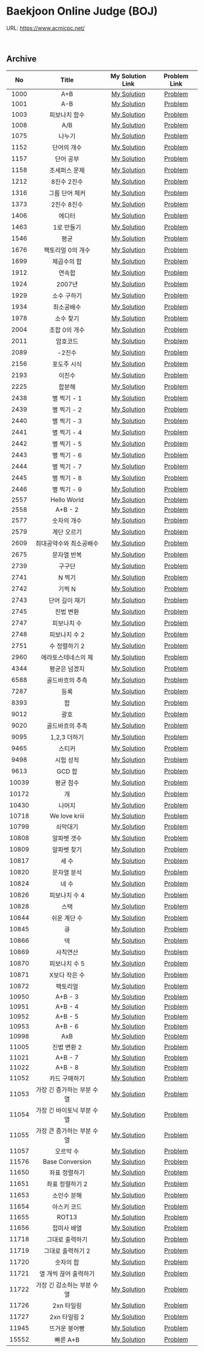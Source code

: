 # Baekjoon Online Judge (BOJ)

URL: <https://www.acmicpc.net/>

<br>

## Archive

|   No  |            Title           |                                              My Solution Link                                              |                   Problem Link                  |
|:-----:|:--------------------------:|:----------------------------------------------------------------------------------------------------------:|:-----------------------------------------------:|
|  1000 |             A+B            |  [My Solution](https://github.com/DevBruce/Algorithm_Problem_Solving/blob/master/Baekjoon/baekjoon-1000.md) |  [Problem](https://www.acmicpc.net/problem/1000) |
|  1001 |             A-B            |  [My Solution](https://github.com/DevBruce/Algorithm_Problem_Solving/blob/master/Baekjoon/baekjoon-1001.md) |  [Problem](https://www.acmicpc.net/problem/1001) |
|  1003 |        피보나치 함수          |  [My Solution](https://github.com/DevBruce/Algorithm_Problem_Solving/blob/master/Baekjoon/baekjoon-1003.md) |  [Problem](https://www.acmicpc.net/problem/1003) |
|  1008 |             A/B            |  [My Solution](https://github.com/DevBruce/Algorithm_Problem_Solving/blob/master/Baekjoon/baekjoon-1008.md) |  [Problem](https://www.acmicpc.net/problem/1008) |
|  1075 |           나누기           |  [My Solution](https://github.com/DevBruce/Algorithm_Problem_Solving/blob/master/Baekjoon/baekjoon-1075.md) |  [Problem](https://www.acmicpc.net/problem/1075) |
|  1152 |         단어의 개수        |  [My Solution](https://github.com/DevBruce/Algorithm_Problem_Solving/blob/master/Baekjoon/baekjoon-1152.md) |  [Problem](https://www.acmicpc.net/problem/1152) |
|  1157 |          단어 공부         |  [My Solution](https://github.com/DevBruce/Algorithm_Problem_Solving/blob/master/Baekjoon/baekjoon-1157.md) |  [Problem](https://www.acmicpc.net/problem/1157) |
|  1158 |        조세퍼스 문제       |  [My Solution](https://github.com/DevBruce/Algorithm_Problem_Solving/blob/master/Baekjoon/baekjoon-1158.md) |  [Problem](https://www.acmicpc.net/problem/1158) |
|  1212 |         8진수 2진수        |  [My Solution](https://github.com/DevBruce/Algorithm_Problem_Solving/blob/master/Baekjoon/baekjoon-1212.md) |  [Problem](https://www.acmicpc.net/problem/1212) |
|  1316 |       그룹 단어 체커       |  [My Solution](https://github.com/DevBruce/Algorithm_Problem_Solving/blob/master/Baekjoon/baekjoon-1316.md) |  [Problem](https://www.acmicpc.net/problem/1316) |
|  1373 |         2진수 8진수        |  [My Solution](https://github.com/DevBruce/Algorithm_Problem_Solving/blob/master/Baekjoon/baekjoon-1373.md) |  [Problem](https://www.acmicpc.net/problem/1373) |
|  1406 |           에디터           |  [My Solution](https://github.com/DevBruce/Algorithm_Problem_Solving/blob/master/Baekjoon/baekjoon-1406.md) |  [Problem](https://www.acmicpc.net/problem/1406) |
|  1463 |         1로 만들기         |  [My Solution](https://github.com/DevBruce/Algorithm_Problem_Solving/blob/master/Baekjoon/baekjoon-1463.md) |  [Problem](https://www.acmicpc.net/problem/1463) |
|  1546 |            평균            |  [My Solution](https://github.com/DevBruce/Algorithm_Problem_Solving/blob/master/Baekjoon/baekjoon-1546.md) |  [Problem](https://www.acmicpc.net/problem/1546) |
|  1676 |      팩토리얼 0의 개수     |  [My Solution](https://github.com/DevBruce/Algorithm_Problem_Solving/blob/master/Baekjoon/baekjoon-1676.md) |  [Problem](https://www.acmicpc.net/problem/1676) |
|  1699 |         제곱수의 합        |  [My Solution](https://github.com/DevBruce/Algorithm_Problem_Solving/blob/master/Baekjoon/baekjoon-1699.md) |  [Problem](https://www.acmicpc.net/problem/1699) |
|  1912 |           연속합           |  [My Solution](https://github.com/DevBruce/Algorithm_Problem_Solving/blob/master/Baekjoon/baekjoon-1912.md) |  [Problem](https://www.acmicpc.net/problem/1912) |
|  1924 |           2007년           |  [My Solution](https://github.com/DevBruce/Algorithm_Problem_Solving/blob/master/Baekjoon/baekjoon-1924.md) |  [Problem](https://www.acmicpc.net/problem/1924) |
|  1929 |         소수 구하기        |  [My Solution](https://github.com/DevBruce/Algorithm_Problem_Solving/blob/master/Baekjoon/baekjoon-1929.md) |  [Problem](https://www.acmicpc.net/problem/1929) |
|  1934 |         최소공배수         |  [My Solution](https://github.com/DevBruce/Algorithm_Problem_Solving/blob/master/Baekjoon/baekjoon-1934.md) |  [Problem](https://www.acmicpc.net/problem/1934) |
|  1978 |          소수 찾기         |  [My Solution](https://github.com/DevBruce/Algorithm_Problem_Solving/blob/master/Baekjoon/baekjoon-1978.md) |  [Problem](https://www.acmicpc.net/problem/1978) |
|  2004 |        조합 0의 개수       |  [My Solution](https://github.com/DevBruce/Algorithm_Problem_Solving/blob/master/Baekjoon/baekjoon-2004.md) |  [Problem](https://www.acmicpc.net/problem/2004) |
|  2011 |          암호코드          |  [My Solution](https://github.com/DevBruce/Algorithm_Problem_Solving/blob/master/Baekjoon/baekjoon-2011.md) |  [Problem](https://www.acmicpc.net/problem/2011) |
|  2089 |           -2진수           |  [My Solution](https://github.com/DevBruce/Algorithm_Problem_Solving/blob/master/Baekjoon/baekjoon-2089.md) |  [Problem](https://www.acmicpc.net/problem/2089) |
|  2156 |         포도주 시식        |  [My Solution](https://github.com/DevBruce/Algorithm_Problem_Solving/blob/master/Baekjoon/baekjoon-2156.md) |  [Problem](https://www.acmicpc.net/problem/2156) |
|  2193 |           이친수           |  [My Solution](https://github.com/DevBruce/Algorithm_Problem_Solving/blob/master/Baekjoon/baekjoon-2193.md) |  [Problem](https://www.acmicpc.net/problem/2193) |
|  2225 |           합분해           |  [My Solution](https://github.com/DevBruce/Algorithm_Problem_Solving/blob/master/Baekjoon/baekjoon-2225.md) |  [Problem](https://www.acmicpc.net/problem/2225) |
|  2438 |         별 찍기 - 1        |  [My Solution](https://github.com/DevBruce/Algorithm_Problem_Solving/blob/master/Baekjoon/baekjoon-2438.md) |  [Problem](https://www.acmicpc.net/problem/2438) |
|  2439 |         별 찍기 - 2        |  [My Solution](https://github.com/DevBruce/Algorithm_Problem_Solving/blob/master/Baekjoon/baekjoon-2439.md) |  [Problem](https://www.acmicpc.net/problem/2439) |
|  2440 |         별 찍기 - 3        |  [My Solution](https://github.com/DevBruce/Algorithm_Problem_Solving/blob/master/Baekjoon/baekjoon-2440.md) |  [Problem](https://www.acmicpc.net/problem/2440) |
|  2441 |         별 찍기 - 4        |  [My Solution](https://github.com/DevBruce/Algorithm_Problem_Solving/blob/master/Baekjoon/baekjoon-2441.md) |  [Problem](https://www.acmicpc.net/problem/2441) |
|  2442 |         별 찍기 - 5        |  [My Solution](https://github.com/DevBruce/Algorithm_Problem_Solving/blob/master/Baekjoon/baekjoon-2442.md) |  [Problem](https://www.acmicpc.net/problem/2442) |
|  2443 |         별 찍기 - 6        |  [My Solution](https://github.com/DevBruce/Algorithm_Problem_Solving/blob/master/Baekjoon/baekjoon-2443.md) |  [Problem](https://www.acmicpc.net/problem/2443) |
|  2444 |         별 찍기 - 7        |  [My Solution](https://github.com/DevBruce/Algorithm_Problem_Solving/blob/master/Baekjoon/baekjoon-2444.md) |  [Problem](https://www.acmicpc.net/problem/2444) |
|  2445 |         별 찍기 - 8        |  [My Solution](https://github.com/DevBruce/Algorithm_Problem_Solving/blob/master/Baekjoon/baekjoon-2445.md) |  [Problem](https://www.acmicpc.net/problem/2445) |
|  2446 |         별 찍기 - 9        |  [My Solution](https://github.com/DevBruce/Algorithm_Problem_Solving/blob/master/Baekjoon/baekjoon-2446.md) |  [Problem](https://www.acmicpc.net/problem/2446) |
|  2557 |         Hello World        |  [My Solution](https://github.com/DevBruce/Algorithm_Problem_Solving/blob/master/Baekjoon/baekjoon-2557.md) |  [Problem](https://www.acmicpc.net/problem/2557) |
|  2558 |           A+B - 2          |  [My Solution](https://github.com/DevBruce/Algorithm_Problem_Solving/blob/master/Baekjoon/baekjoon-2558.md) |  [Problem](https://www.acmicpc.net/problem/2558) |
|  2577 |         숫자의 개수        |  [My Solution](https://github.com/DevBruce/Algorithm_Problem_Solving/blob/master/Baekjoon/baekjoon-2577.md) |  [Problem](https://www.acmicpc.net/problem/2577) |
|  2579 |         계단 오르기        |  [My Solution](https://github.com/DevBruce/Algorithm_Problem_Solving/blob/master/Baekjoon/baekjoon-2579.md) |  [Problem](https://www.acmicpc.net/problem/2579) |
|  2609 |   최대공약수와 최소공배수  |  [My Solution](https://github.com/DevBruce/Algorithm_Problem_Solving/blob/master/Baekjoon/baekjoon-2609.md) |  [Problem](https://www.acmicpc.net/problem/2609) |
|  2675 |         문자열 반복        |  [My Solution](https://github.com/DevBruce/Algorithm_Problem_Solving/blob/master/Baekjoon/baekjoon-2675.md) |  [Problem](https://www.acmicpc.net/problem/2675) |
|  2739 |           구구단           |  [My Solution](https://github.com/DevBruce/Algorithm_Problem_Solving/blob/master/Baekjoon/baekjoon-2739.md) |  [Problem](https://www.acmicpc.net/problem/2739) |
|  2741 |           N 찍기           |  [My Solution](https://github.com/DevBruce/Algorithm_Problem_Solving/blob/master/Baekjoon/baekjoon-2741.md) |  [Problem](https://www.acmicpc.net/problem/2741) |
|  2742 |           기찍 N           |  [My Solution](https://github.com/DevBruce/Algorithm_Problem_Solving/blob/master/Baekjoon/baekjoon-2742.md) |  [Problem](https://www.acmicpc.net/problem/2742) |
|  2743 |       단어 길이 재기       |  [My Solution](https://github.com/DevBruce/Algorithm_Problem_Solving/blob/master/Baekjoon/baekjoon-2743.md) |  [Problem](https://www.acmicpc.net/problem/2743) |
|  2745 |          진법 변환         |  [My Solution](https://github.com/DevBruce/Algorithm_Problem_Solving/blob/master/Baekjoon/baekjoon-2745.md) |  [Problem](https://www.acmicpc.net/problem/2745) |
|  2747 |         피보나치 수        |  [My Solution](https://github.com/DevBruce/Algorithm_Problem_Solving/blob/master/Baekjoon/baekjoon-2747.md) |  [Problem](https://www.acmicpc.net/problem/2747) |
|  2748 |        피보나치 수 2       |  [My Solution](https://github.com/DevBruce/Algorithm_Problem_Solving/blob/master/Baekjoon/baekjoon-2748.md) |  [Problem](https://www.acmicpc.net/problem/2748) |
|  2751 |        수 정렬하기 2       |  [My Solution](https://github.com/DevBruce/Algorithm_Problem_Solving/blob/master/Baekjoon/baekjoon-2751.md) |  [Problem](https://www.acmicpc.net/problem/2751) |
|  2960 |     에라토스테네스의 체    |  [My Solution](https://github.com/DevBruce/Algorithm_Problem_Solving/blob/master/Baekjoon/baekjoon-2960.md) |  [Problem](https://www.acmicpc.net/problem/2960) |
|  4344 |        평균은 넘겠지       |  [My Solution](https://github.com/DevBruce/Algorithm_Problem_Solving/blob/master/Baekjoon/baekjoon-4344.md) |  [Problem](https://www.acmicpc.net/problem/4344) |
|  6588 |       골드바흐의 추측      |  [My Solution](https://github.com/DevBruce/Algorithm_Problem_Solving/blob/master/Baekjoon/baekjoon-6588.md) |  [Problem](https://www.acmicpc.net/problem/6588) |
|  7287 |            등록            |  [My Solution](https://github.com/DevBruce/Algorithm_Problem_Solving/blob/master/Baekjoon/baekjoon-7287.md) |  [Problem](https://www.acmicpc.net/problem/7287) |
|  8393 |             합             |  [My Solution](https://github.com/DevBruce/Algorithm_Problem_Solving/blob/master/Baekjoon/baekjoon-8393.md) |  [Problem](https://www.acmicpc.net/problem/8393) |
|  9012 |            괄호            |  [My Solution](https://github.com/DevBruce/Algorithm_Problem_Solving/blob/master/Baekjoon/baekjoon-9012.md) |  [Problem](https://www.acmicpc.net/problem/9012) |
|  9020 |       골드바흐의 추측      |  [My Solution](https://github.com/DevBruce/Algorithm_Problem_Solving/blob/master/Baekjoon/baekjoon-9020.md) |  [Problem](https://www.acmicpc.net/problem/9020) |
|  9095 |        1,2,3 더하기        |  [My Solution](https://github.com/DevBruce/Algorithm_Problem_Solving/blob/master/Baekjoon/baekjoon-9095.md) |  [Problem](https://www.acmicpc.net/problem/9095) |
|  9465 |           스티커           |  [My Solution](https://github.com/DevBruce/Algorithm_Problem_Solving/blob/master/Baekjoon/baekjoon-9465.md) |  [Problem](https://www.acmicpc.net/problem/9465) |
|  9498 |          시험 성적         |  [My Solution](https://github.com/DevBruce/Algorithm_Problem_Solving/blob/master/Baekjoon/baekjoon-9498.md) |  [Problem](https://www.acmicpc.net/problem/9498) |
|  9613 |           GCD 합           |  [My Solution](https://github.com/DevBruce/Algorithm_Problem_Solving/blob/master/Baekjoon/baekjoon-9613.md) |  [Problem](https://www.acmicpc.net/problem/9613) |
| 10039 |          평균 점수         |  [My Solution](https://github.com/DevBruce/Algorithm_Problem_Solving/blob/master/Baekjoon/baekjoon-10039.md) |  [Problem](https://www.acmicpc.net/problem/10039) |
| 10172 |             개             |  [My Solution](https://github.com/DevBruce/Algorithm_Problem_Solving/blob/master/Baekjoon/baekjoon-10172.md) |  [Problem](https://www.acmicpc.net/problem/10172) |
| 10430 |           나머지           |  [My Solution](https://github.com/DevBruce/Algorithm_Problem_Solving/blob/master/Baekjoon/baekjoon-10430.md) |  [Problem](https://www.acmicpc.net/problem/10430) |
| 10718 |        We love kriii       |  [My Solution](https://github.com/DevBruce/Algorithm_Problem_Solving/blob/master/Baekjoon/baekjoon-10718.md) |  [Problem](https://www.acmicpc.net/problem/10718) |
| 10799 |          쇠막대기          |  [My Solution](https://github.com/DevBruce/Algorithm_Problem_Solving/blob/master/Baekjoon/baekjoon-10799.md) |  [Problem](https://www.acmicpc.net/problem/10799) |
| 10808 |         알파벳 갯수        |  [My Solution](https://github.com/DevBruce/Algorithm_Problem_Solving/blob/master/Baekjoon/baekjoon-10808.md) |  [Problem](https://www.acmicpc.net/problem/10808) |
| 10809 |         알파벳 찾기        |  [My Solution](https://github.com/DevBruce/Algorithm_Problem_Solving/blob/master/Baekjoon/baekjoon-10809.md) |  [Problem](https://www.acmicpc.net/problem/10809) |
| 10817 |            세 수           |  [My Solution](https://github.com/DevBruce/Algorithm_Problem_Solving/blob/master/Baekjoon/baekjoon-10817.md) |  [Problem](https://www.acmicpc.net/problem/10817) |
| 10820 |         문자열 분석        |  [My Solution](https://github.com/DevBruce/Algorithm_Problem_Solving/blob/master/Baekjoon/baekjoon-10820.md) |  [Problem](https://www.acmicpc.net/problem/10820) |
| 10824 |            네 수           |  [My Solution](https://github.com/DevBruce/Algorithm_Problem_Solving/blob/master/Baekjoon/baekjoon-10824.md) |  [Problem](https://www.acmicpc.net/problem/10824) |
| 10826 |        피보나치 수 4       |  [My Solution](https://github.com/DevBruce/Algorithm_Problem_Solving/blob/master/Baekjoon/baekjoon-10826.md) |  [Problem](https://www.acmicpc.net/problem/10826) |
| 10828 |            스택            |  [My Solution](https://github.com/DevBruce/Algorithm_Problem_Solving/blob/master/Baekjoon/baekjoon-10828.md) |  [Problem](https://www.acmicpc.net/problem/10828) |
| 10844 |         쉬운 계단 수          |  [My Solution](https://github.com/DevBruce/Algorithm_Problem_Solving/blob/master/Baekjoon/baekjoon-10844.md) |  [Problem](https://www.acmicpc.net/problem/10844) |
| 10845 |             큐             |  [My Solution](https://github.com/DevBruce/Algorithm_Problem_Solving/blob/master/Baekjoon/baekjoon-10845.md) |  [Problem](https://www.acmicpc.net/problem/10845) |
| 10866 |             덱             |  [My Solution](https://github.com/DevBruce/Algorithm_Problem_Solving/blob/master/Baekjoon/baekjoon-10866.md) |  [Problem](https://www.acmicpc.net/problem/10866) |
| 10869 |          사칙연산          |  [My Solution](https://github.com/DevBruce/Algorithm_Problem_Solving/blob/master/Baekjoon/baekjoon-10869.md) |  [Problem](https://www.acmicpc.net/problem/10869) |
| 10870 |        피보나치 수 5       |  [My Solution](https://github.com/DevBruce/Algorithm_Problem_Solving/blob/master/Baekjoon/baekjoon-10870.md) |  [Problem](https://www.acmicpc.net/problem/10870) |
| 10871 |        X보다 작은 수       |  [My Solution](https://github.com/DevBruce/Algorithm_Problem_Solving/blob/master/Baekjoon/baekjoon-10871.md) |  [Problem](https://www.acmicpc.net/problem/10871) |
| 10872 |          팩토리얼          |  [My Solution](https://github.com/DevBruce/Algorithm_Problem_Solving/blob/master/Baekjoon/baekjoon-10872.md) |  [Problem](https://www.acmicpc.net/problem/10872) |
| 10950 |           A+B - 3          |  [My Solution](https://github.com/DevBruce/Algorithm_Problem_Solving/blob/master/Baekjoon/baekjoon-10950.md) |  [Problem](https://www.acmicpc.net/problem/10950) |
| 10951 |           A+B - 4          |  [My Solution](https://github.com/DevBruce/Algorithm_Problem_Solving/blob/master/Baekjoon/baekjoon-10951.md) |  [Problem](https://www.acmicpc.net/problem/10951) |
| 10952 |           A+B - 5          |  [My Solution](https://github.com/DevBruce/Algorithm_Problem_Solving/blob/master/Baekjoon/baekjoon-10952.md) |  [Problem](https://www.acmicpc.net/problem/10952) |
| 10953 |           A+B - 6          |  [My Solution](https://github.com/DevBruce/Algorithm_Problem_Solving/blob/master/Baekjoon/baekjoon-10953.md) |  [Problem](https://www.acmicpc.net/problem/10953) |
| 10998 |             AxB            |  [My Solution](https://github.com/DevBruce/Algorithm_Problem_Solving/blob/master/Baekjoon/baekjoon-10998.md) |  [Problem](https://www.acmicpc.net/problem/10998) |
| 11005 |         진법 변환 2        |  [My Solution](https://github.com/DevBruce/Algorithm_Problem_Solving/blob/master/Baekjoon/baekjoon-11005.md) |  [Problem](https://www.acmicpc.net/problem/11005) |
| 11021 |           A+B - 7          |  [My Solution](https://github.com/DevBruce/Algorithm_Problem_Solving/blob/master/Baekjoon/baekjoon-11021.md) |  [Problem](https://www.acmicpc.net/problem/11021) |
| 11022 |           A+B - 8          |  [My Solution](https://github.com/DevBruce/Algorithm_Problem_Solving/blob/master/Baekjoon/baekjoon-11022.md) |  [Problem](https://www.acmicpc.net/problem/11022) |
| 11052 |        카드 구매하기       |  [My Solution](https://github.com/DevBruce/Algorithm_Problem_Solving/blob/master/Baekjoon/baekjoon-11052.md) |  [Problem](https://www.acmicpc.net/problem/11052) |
| 11053 | 가장 긴 증가하는 부분 수열 |  [My Solution](https://github.com/DevBruce/Algorithm_Problem_Solving/blob/master/Baekjoon/baekjoon-11053.md) |  [Problem](https://www.acmicpc.net/problem/11053) |
| 11054 | 가장 긴 바이토닉 부분 수열 |  [My Solution](https://github.com/DevBruce/Algorithm_Problem_Solving/blob/master/Baekjoon/baekjoon-11054.md) |  [Problem](https://www.acmicpc.net/problem/11054) |
| 11055 | 가장 큰 증가하는 부분 수열 |  [My Solution](https://github.com/DevBruce/Algorithm_Problem_Solving/blob/master/Baekjoon/baekjoon-11055.md) |  [Problem](https://www.acmicpc.net/problem/11055) |
| 11057 |          오르막 수         |  [My Solution](https://github.com/DevBruce/Algorithm_Problem_Solving/blob/master/Baekjoon/baekjoon-11057.md) |  [Problem](https://www.acmicpc.net/problem/11057) |
| 11576 |       Base Conversion      |  [My Solution](https://github.com/DevBruce/Algorithm_Problem_Solving/blob/master/Baekjoon/baekjoon-11576.md) |  [Problem](https://www.acmicpc.net/problem/11576) |
| 11650 |        좌표 정렬하기      |  [My Solution](https://github.com/DevBruce/Algorithm_Problem_Solving/blob/master/Baekjoon/baekjoon-11650.md) |  [Problem](https://www.acmicpc.net/problem/11650) |
| 11651 |        좌표 정렬하기 2     |  [My Solution](https://github.com/DevBruce/Algorithm_Problem_Solving/blob/master/Baekjoon/baekjoon-11651.md) |  [Problem](https://www.acmicpc.net/problem/11651) |
| 11653 |         소인수 분해        |  [My Solution](https://github.com/DevBruce/Algorithm_Problem_Solving/blob/master/Baekjoon/baekjoon-11653.md) |  [Problem](https://www.acmicpc.net/problem/11653) |
| 11654 |         아스키 코드        |  [My Solution](https://github.com/DevBruce/Algorithm_Problem_Solving/blob/master/Baekjoon/baekjoon-11654.md) |  [Problem](https://www.acmicpc.net/problem/11654) |
| 11655 |            ROT13           |  [My Solution](https://github.com/DevBruce/Algorithm_Problem_Solving/blob/master/Baekjoon/baekjoon-11655.md) |  [Problem](https://www.acmicpc.net/problem/11655) |
| 11656 |         접미사 배열        |  [My Solution](https://github.com/DevBruce/Algorithm_Problem_Solving/blob/master/Baekjoon/baekjoon-11656.md) |  [Problem](https://www.acmicpc.net/problem/11656) |
| 11718 |       그대로 출력하기      |  [My Solution](https://github.com/DevBruce/Algorithm_Problem_Solving/blob/master/Baekjoon/baekjoon-11718.md) |  [Problem](https://www.acmicpc.net/problem/11718) |
| 11719 |      그대로 출력하기 2     |  [My Solution](https://github.com/DevBruce/Algorithm_Problem_Solving/blob/master/Baekjoon/baekjoon-11719.md) |  [Problem](https://www.acmicpc.net/problem/11719) |
| 11720 |          숫자의 합         |  [My Solution](https://github.com/DevBruce/Algorithm_Problem_Solving/blob/master/Baekjoon/baekjoon-11720.md) |  [Problem](https://www.acmicpc.net/problem/11720) |
| 11721 |    열 개씩 끊어 출력하기   |  [My Solution](https://github.com/DevBruce/Algorithm_Problem_Solving/blob/master/Baekjoon/baekjoon-11721.md) |  [Problem](https://www.acmicpc.net/problem/11721) |
| 11722 | 가장 긴 감소하는 부분 수열 |  [My Solution](https://github.com/DevBruce/Algorithm_Problem_Solving/blob/master/Baekjoon/baekjoon-11722.md) |  [Problem](https://www.acmicpc.net/problem/11722) |
| 11726 |         2xn 타일링         |  [My Solution](https://github.com/DevBruce/Algorithm_Problem_Solving/blob/master/Baekjoon/baekjoon-11726.md) |  [Problem](https://www.acmicpc.net/problem/11726) |
| 11727 |        2xn 타일링 2        |  [My Solution](https://github.com/DevBruce/Algorithm_Problem_Solving/blob/master/Baekjoon/baekjoon-11727.md) |  [Problem](https://www.acmicpc.net/problem/11727) |
| 11945 |        뜨거운 붕어빵       |  [My Solution](https://github.com/DevBruce/Algorithm_Problem_Solving/blob/master/Baekjoon/baekjoon-11945.md) |  [Problem](https://www.acmicpc.net/problem/11945) |
| 15552 |          빠른 A+B          |  [My Solution](https://github.com/DevBruce/Algorithm_Problem_Solving/blob/master/Baekjoon/baekjoon-15552.md) |  [Problem](https://www.acmicpc.net/problem/15552) |

